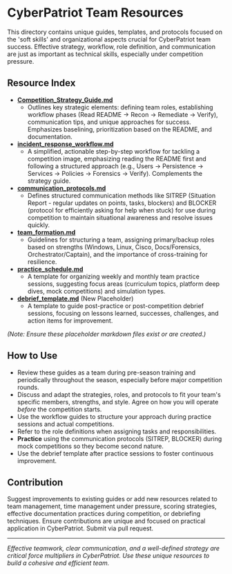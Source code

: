 # CyberPatriot Team Resources

This directory contains unique guides, templates, and protocols focused on the 'soft skills' and organizational aspects crucial for CyberPatriot team success. Effective strategy, workflow, role definition, and communication are just as important as technical skills, especially under competition pressure.

## Resource Index

-   [**Competition_Strategy_Guide.md**](Competition_Strategy_Guide.md)
    *   Outlines key strategic elements: defining team roles, establishing workflow phases (Read README -> Recon -> Remediate -> Verify), communication tips, and unique approaches for success. Emphasizes baselining, prioritization based on the README, and documentation.
-   [**incident_response_workflow.md**](incident_response_workflow.md)
    *   A simplified, actionable step-by-step workflow for tackling a competition image, emphasizing reading the README first and following a structured approach (e.g., Users -> Persistence -> Services -> Policies -> Forensics -> Verify). Complements the strategy guide.
-   [**communication_protocols.md**](communication_protocols.md)
    *   Defines structured communication methods like SITREP (Situation Report - regular updates on points, tasks, blockers) and BLOCKER (protocol for efficiently asking for help when stuck) for use during competition to maintain situational awareness and resolve issues quickly.
-   [**team_formation.md**](team_formation.md)
    *   Guidelines for structuring a team, assigning primary/backup roles based on strengths (Windows, Linux, Cisco, Docs/Forensics, Orchestrator/Captain), and the importance of cross-training for resilience.
-   [**practice_schedule.md**](practice_schedule.md)
    *   A template for organizing weekly and monthly team practice sessions, suggesting focus areas (curriculum topics, platform deep dives, mock competitions) and simulation types.
-   [**debrief_template.md**](debrief_template.md) (New Placeholder)
    *   A template to guide post-practice or post-competition debrief sessions, focusing on lessons learned, successes, challenges, and action items for improvement.

*(Note: Ensure these placeholder markdown files exist or are created.)*

## How to Use

-   Review these guides as a team during pre-season training and periodically throughout the season, especially before major competition rounds.
-   Discuss and adapt the strategies, roles, and protocols to fit your team's specific members, strengths, and style. Agree on how you will operate *before* the competition starts.
-   Use the workflow guides to structure your approach during practice sessions and actual competitions.
-   Refer to the role definitions when assigning tasks and responsibilities.
-   **Practice** using the communication protocols (SITREP, BLOCKER) during mock competitions so they become second nature.
-   Use the debrief template after practice sessions to foster continuous improvement.

## Contribution

Suggest improvements to existing guides or add new resources related to team management, time management under pressure, scoring strategies, effective documentation practices during competition, or debriefing techniques. Ensure contributions are unique and focused on practical application in CyberPatriot. Submit via pull request.

---
*Effective teamwork, clear communication, and a well-defined strategy are critical force multipliers in CyberPatriot. Use these unique resources to build a cohesive and efficient team.*
